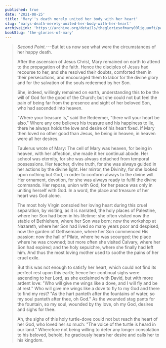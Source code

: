 ```yaml
---
published: true
date: '2021-08-25'
title: 'Mary''s death merely united her body with her heart'
slug: 'marys-death-merely-united-her-body-with-her-heart'
archiveLink: 'https://archive.org/details/thegloriesofmary00liguuoft/page/482?view=theater'
bookSlug: 'the-glories-of-mary'
---
```


> *Second Point.*---But let us now see what were the circumstances of her happy death.
>
> After the ascension of Jesus Christ, Mary remained on earth to attend to the propagation of the faith. Hence the disciples of Jesus had recourse to her, and she resolved their doubts, comforted them in their persecutions, and encouraged them to labor for the divine glory and for the salvation of the souls redeemed by her Son.
>
> She, indeed, willingly remained on earth, understanding this to be the will of God for the good of the Church; but she could not but feel the pain of being far from the presence and sight of her beloved Son, who had ascended into heaven.
>
> "Where your treasure is," said the Redeemer, "there will your heart be also." Where any one believes his treasure and his happiness to lie, there he always holds the love and desire of his heart fixed. If Mary then loved no other good than Jesus, he being in heaven, in heaven were all her desires.
>
> Taulerus wrote of Mary: The cell of Mary was heaven, for being in heaven, with her affection, she made it her continual abode. Her school was eternity, for she was always detached from temporal possessions. Her teacher, divine truth, for she was always guided in her actions by the divine light. Her mirror, the Divinity, for she looked upon nothing but God, in order to conform always to the divine will. Her ornament, devotion, for she was always ready to fulfil the divine commands. Her repose, union with God, for her peace was only in uniting herself with God. In a word, the place and treasure of her heart was God alone.
>
> The most holy Virgin consoled her loving heart during this cruel separation, by visiting, as it is narrated, the holy places of Palestine, where her Son had been in his lifetime: she often visited now the stable of Bethlehem, where her Son was born; now the workshop at Nazareth, where her Son had lived so many years poor and despised; now the garden of Gethsemane, where her Son commenced His passion: now the hall of Pilate, where he was scourged; the place where he was crowned; but more often she visited Calvary, where her Son had expired; and the holy sepulchre, where she finally had left him. And thus the most loving mother used to soothe the pains of her cruel exile.
>
> But this was not enough to satisfy her heart, which could not find its perfect rest upon this earth; hence her continual sighs were ascending to her Lord, as she exclaimed with David, but with more ardent love: "Who will give me wings like a dove, and I will fly and be at rest." Who will give me wings like a dove to fly to my God and there to find my rest? "As the hart panteth after the fountains of water, so my soul panteth after thee, oh God." As the wounded stag pants for the fountain, so my soul, wounded by thy love, oh my God, desires and sighs for thee.
>
> Ah, the sighs of this holy turtle-dove could not but reach the heart of her God, who loved her so much: "The voice of the turtle is heard in our land." Wherefore not being willing to defer any longer consolation to his beloved, behold, he graciously hears her desire and calls her to his kingdom.